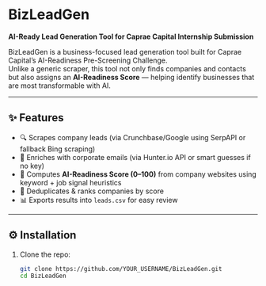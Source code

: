 # BizLeadGen  
**AI-Ready Lead Generation Tool for Caprae Capital Internship Submission**

BizLeadGen is a business-focused lead generation tool built for Caprae Capital’s AI-Readiness Pre-Screening Challenge.  
Unlike a generic scraper, this tool not only finds companies and contacts but also assigns an **AI-Readiness Score** — helping identify businesses that are most transformable with AI.  

---

## ✨ Features
- 🔍 Scrapes company leads (via Crunchbase/Google using SerpAPI or fallback Bing scraping)  
- 📧 Enriches with corporate emails (via Hunter.io API or smart guesses if no key)  
- 🤖 Computes **AI-Readiness Score (0–100)** from company websites using keyword + job signal heuristics  
- 🧹 Deduplicates & ranks companies by score  
- 📊 Exports results into `leads.csv` for easy review  

---

## ⚙️ Installation

1. Clone the repo:
   ```bash
   git clone https://github.com/YOUR_USERNAME/BizLeadGen.git
   cd BizLeadGen
